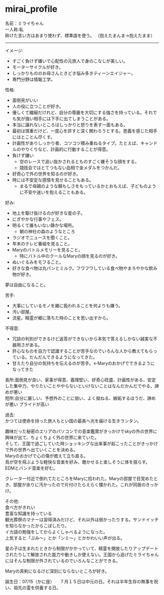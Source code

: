 # mirai_profile  
名前：ミライちゃん  
一人称:私  
砕けた言い方はあまり使わず、標準語を使う。
（抱えたまんま→抱えたまま）

---

イメージ:  
+ すごく負けず嫌いで心配性の元旅人で身のこなしが美しい。   
+ モーターサイクルが好き。  
+ しっかりもののお母さんときどき悩み多きティーンエイジャー。  
+ 専門分野は情報工学。  

性格:
+ 面倒見がいい
+ 人の役に立つことが好き。
+ 優しくて繊細だけれど、自分の尊厳を大切にする強さを持っている。それでも気が強い相手には下手に出てしまうことがある。
+ 本当に譲れないところはしっかりと怒りを表す一面もある。  
+ 最初は慎重だけど、一度心を許すと深く関わろうとする。恩義を感じた相手にはとことん尽くす。  
+ 計画性がありしっかり者、コツコツ積み重ねるタイプ。たとえば、キャンドルのやりくりなど、計画的に行動することが得意。  
+ 負けず嫌い
  + 空のレースで追い抜かされるとものすごく嫌そうな顔をする。
  + 競技会ではとてつもない血相で金メダルをつかんだ。  
+ 好奇心で外の世界を知るのが好き。  
+ 時には不安定な感情を見せることもある。
  + まるで母親のような頼もしさをもっているかとおもえば、子どものように不安や迷いを抱えることもある。  

好み:
+ 地上を駆け抜けるのが好きな星の子。
+ にぎやかな行事やフェス。
+ 明るくて誰もいない静かな場所。
  + 朝の神社の森のようなところ
+ ラジオでニュースを聞くこと。
+ 年末のテレビ番組を見ること。
+ Maryのバトルメモリーを見ること。
  + 特にバトル中のクールなMaryの顔を見るのが好き。
+ ぬいぐるみをモフること。
+ 好きな食べ物は丸パンとミルク。フワフワしている食べ物やまろやかな飲み物が好き。

夢は自由になること。

苦手:
+ 大事にしているモノを雑に扱われることを何よりも嫌う。
+ 汚い部屋。
+ 流星。精霊が郷に落ちた時のことを思い出すから。

不得意:  
+ 冗談の判別ができるけど返答ができないから本気で答えるしかない誠実な不器用さがある。
+ 肝心なものを自力で認識することが苦手なのでいろんな人から教えてもらっている。だんだんできるようになってきた。
+ 甘えたり自分の気持ちを伝えるのが苦手。←Maryのおかげでできるようになってきた

長所:面倒見が良い、家事が得意、義理堅い、好奇心旺盛、計画性がある、安定した集中力、やりたいことややらないといけないことはなんだかんだでやる、諦めが悪い  
短所:自分に厳しい、予想外のことに弱い、よく拗ねる、嫉妬するほうだ、諦めが悪い  プライドが高い

過去:  
かつては使命を持った旅人もとい国の最奥へ光を届ける生きランタン。  

趣味だった秘密のエリアのパソコンでの音楽鑑賞がきっかけでskyの外の世界に興味が出て、ちょくちょく外の世界に来ていた。  
そして、王国で過ごしていた時ショッキングな出来事が起こったことがきっかけで外の世界へ出ていくことを決める。  
Maryのおかげで心の傷が癒えて立ち直る。  
鳥が空を飛ぶような軽快な音楽を好み、聴かせると楽しそうに体を揺らす。EDMとバンド音楽を好む。  

クレーター付近で倒れてたところをMaryに拾われた。Maryの部屋で目覚めたとき、部屋が余りに汚かったので片付けたらえらく懐かれた。これが同居のきっかけ。  

その他:  
食べ方がきれい  
豊富な知識を持っている  
観光葬祭のマナーは習得済みだけど、それ以外は弱かったりする。サンドイッチを知らなかったからこぼしたり。  
イカ語の勉強をしてからよくしゃべるようになった。  
上気すると「ぷみ～」とか「ンミ～」とかかわいい声が出る。  

星の子は生まれたときから制限がかかっていて、精霊を開放したりアップデートされたりして解放された能力や動きしか使えない。王国から逃げたミライちゃんにはそんな制限が外されているのでいろんなことができる。  

Maryの真剣になるけど深刻にならないところが好き。  

誕生日：07/15（かに座）
　７月１５日は中元の日。それは半年生存の無事を祝い、祖先の霊を供養する日。
